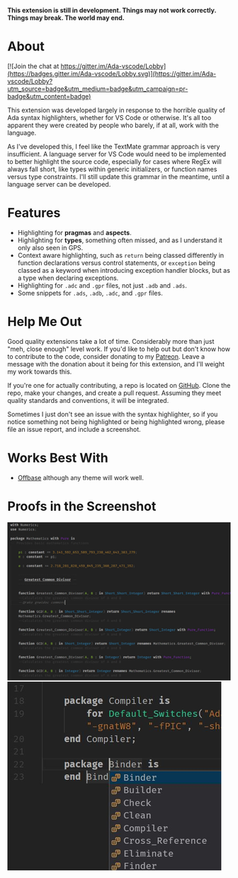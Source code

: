 **This extension is still in development. Things may not work correctly. Things may break. The world may end.**

# About

[![Join the chat at https://gitter.im/Ada-vscode/Lobby](https://badges.gitter.im/Ada-vscode/Lobby.svg)](https://gitter.im/Ada-vscode/Lobby?utm_source=badge&utm_medium=badge&utm_campaign=pr-badge&utm_content=badge)

This extension was developed largely in response to the horrible quality of Ada syntax highlighters, whether for VS Code or otherwise. It's all too apparent they were created by people who barely, if at all, work with the language.

As I've developed this, I feel like the TextMate grammar approach is very insufficient. A language server for VS Code would need to be implemented to better highlight the source code, especially for cases where RegEx will always fall short, like types within generic initializers, or function names versus type constraints. I'll still update this grammar in the meantime, until a language server can be developed.

# Features

* Highlighting for **pragmas** and **aspects**.
* Highlighting for **types**, something often missed, and as I understand it only also seen in GPS.
* Context aware highlighting, such as `return` being classed differently in function declarations versus control statements, or `exception` being classed as a keyword when introducing exception handler blocks, but as a type when declaring exceptions.
* Highlighting for `.adc` and `.gpr` files, not just `.adb` and `.ads`.
* Some snippets for `.ads`, `.adb`, `.adc`, and `.gpr` files.

# Help Me Out

Good quality extensions take a lot of time. Considerably more than just "meh, close enough" level work. If you'd like to help out but don't know how to contribute to the code, consider donating to my [Patreon](https://www.patreon.com/Entomy). Leave a message with the donation about it being for this extension, and I'll weight my work towards this.

If you're one for actually contributing, a repo is located on [GitHub](https://github.com/Entomy/Ada-vscode). Clone the repo, make your changes, and create a pull request. Assuming they meet quality standards and conventions, it will be integrated.

Sometimes I just don't see an issue with the syntax highlighter, so if you notice something not being highlighted or being highlighted wrong, please file an issue report, and include a screenshot.

# Works Best With
* [Offbase](https://marketplace.visualstudio.com/items?itemName=Entomy.offbase) although any theme will work well.

# Proofs in the Screenshot

![screenshot](screenshots/1.jpg)
![screenshot](screenshots/2.jpg)

